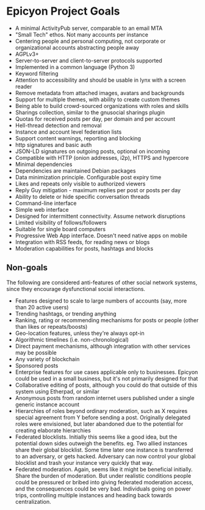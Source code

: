 # Epicyon Project Goals

 * A minimal ActivityPub server, comparable to an email MTA
 * "Small Tech" ethos. Not many accounts per instance
 * Centering people and personal computing, not corporate or organizational accounts abstracting people away
 * AGPLv3+
 * Server-to-server and client-to-server protocols supported
 * Implemented in a common language (Python 3)
 * Keyword filtering
 * Attention to accessibility and should be usable in lynx with a screen reader
 * Remove metadata from attached images, avatars and backgrounds
 * Support for multiple themes, with ability to create custom themes
 * Being able to build crowd-sourced organizations with roles and skills
 * Sharings collection, similar to the gnusocial sharings plugin
 * Quotas for received posts per day, per domain and per account
 * Hell-thread detection and removal
 * Instance and account level federation lists
 * Support content warnings, reporting and blocking
 * http signatures and basic auth
 * JSON-LD signatures on outgoing posts, optional on incoming
 * Compatible with HTTP (onion addresses, i2p), HTTPS and hypercore
 * Minimal dependencies
 * Dependencies are maintained Debian packages
 * Data minimization principle. Configurable post expiry time
 * Likes and repeats only visible to authorized viewers
 * Reply Guy mitigation - maximum replies per post or posts per day
 * Ability to delete or hide specific conversation threads
 * Command-line interface
 * Simple web interface
 * Designed for intermittent connectivity. Assume network disruptions
 * Limited visibility of follows/followers
 * Suitable for single board computers
 * Progressive Web App interface. Doesn't need native apps on mobile
 * Integration with RSS feeds, for reading news or blogs
 * Moderation capabilities for posts, hashtags and blocks

## Non-goals

The following are considered anti-features of other social network systems, since they encourage dysfunctional social interactions.

 * Features designed to scale to large numbers of accounts (say, more than 20 active users)
 * Trending hashtags, or trending anything
 * Ranking, rating or recommending mechanisms for posts or people (other than likes or repeats/boosts)
 * Geo-location features, unless they're always opt-in
 * Algorithmic timelines (i.e. non-chronological)
 * Direct payment mechanisms, although integration with other services may be possible
 * Any variety of blockchain
 * Sponsored posts
 * Enterprise features for use cases applicable only to businesses. Epicyon could be used in a small business, but it's not primarily designed for that
 * Collaborative editing of posts, although you could do that outside of this system using Etherpad, or similar
 * Anonymous posts from random internet users published under a single generic instance account
 * Hierarchies of roles beyond ordinary moderation, such as X requires special agreement from Y before sending a post. Originally delegated roles were envisioned, but later abandoned due to the potential for creating elaborate hierarchies
 * Federated blocklists. Initially this seems like a good idea, but the potential down sides outweigh the benefits. eg. Two allied instances share their global blocklist. Some time later one instance is transferred to an adversary, or gets hacked. Adversary can now control your global blocklist and trash your instance very quickly that way.
 * Federated moderation. Again, seems like it might be beneficial initially. Share the burden of moderation. But under realistic conditions people could be pressured or bribed into giving federated moderation access, and the consequences could be very bad. Individuals going on power trips, controlling multiple instances and heading back towards centralization.

